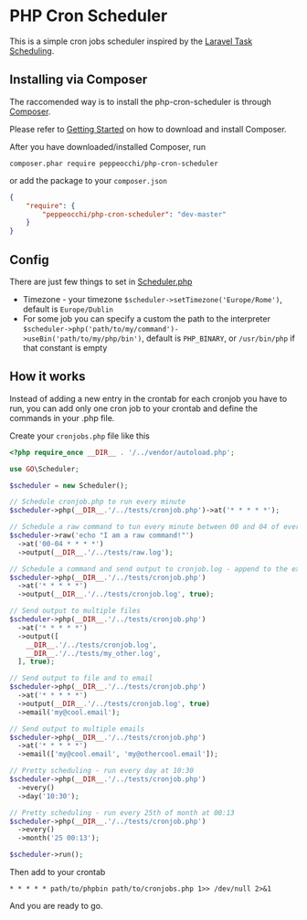 PHP Cron Scheduler
==

This is a simple cron jobs scheduler inspired by the [Laravel Task Scheduling](http://laravel.com/docs/5.1/scheduling).

## Installing via Composer
The raccomended way is to install the php-cron-scheduler is through [Composer](https://getcomposer.org/).

Please refer to [Getting Started](https://getcomposer.org/doc/00-intro.md) on how to download and install Composer.

After you have downloaded/installed Composer, run

`composer.phar require peppeocchi/php-cron-scheduler`

or add the package to your `composer.json`
```json
{
    "require": {
        "peppeocchi/php-cron-scheduler": "dev-master"
    }
}
```

## Config
There are just few things to set in [Scheduler.php](https://github.com/peppeocchi/php-cron-scheduler/blob/master/src/GO/Scheduler.php)
- Timezone - your timezone `$scheduler->setTimezone('Europe/Rome')`, default is `Europe/Dublin`
- For some job you can specify a custom the path to the interpreter
  `$scheduler->php('path/to/my/command')->useBin('path/to/my/php/bin')`, default is `PHP_BINARY`, or `/usr/bin/php` if that constant is empty

## How it works
Instead of adding a new entry in the crontab for each cronjob you have to run, you can add only one cron job to your crontab and define the commands in your .php file.

Create your `cronjobs.php` file like this
```php
<?php require_once __DIR__ . '/../vendor/autoload.php';

use GO\Scheduler;

$scheduler = new Scheduler();

// Schedule cronjob.php to run every minute
$scheduler->php(__DIR__.'/../tests/cronjob.php')->at('* * * * *');

// Schedule a raw command to tun every minute between 00 and 04 of every hour, send the output to raw.log
$scheduler->raw('echo "I am a raw command!"')
  ->at('00-04 * * * *')
  ->output(__DIR__.'/../tests/raw.log');

// Schedule a command and send output to cronjob.log - append to the existing file
$scheduler->php(__DIR__.'/../tests/cronjob.php')
  ->at('* * * * *')
  ->output(__DIR__.'/../tests/cronjob.log', true);

// Send output to multiple files
$scheduler->php(__DIR__.'/../tests/cronjob.php')
  ->at('* * * * *')
  ->output([
    __DIR__.'/../tests/cronjob.log',
    __DIR__.'/../tests/my_other.log',
  ], true);

// Send output to file and to email
$scheduler->php(__DIR__.'/../tests/cronjob.php')
  ->at('* * * * *')
  ->output(__DIR__.'/../tests/cronjob.log', true)
  ->email('my@cool.email');

// Send output to multiple emails
$scheduler->php(__DIR__.'/../tests/cronjob.php')
  ->at('* * * * *')
  ->email(['my@cool.email', 'my@othercool.email']);

// Pretty scheduling - run every day at 10:30
$scheduler->php(__DIR__.'/../tests/cronjob.php')
  ->every()
  ->day('10:30');

// Pretty scheduling - run every 25th of month at 00:13
$scheduler->php(__DIR__.'/../tests/cronjob.php')
  ->every()
  ->month('25 00:13');

$scheduler->run();
```

Then add to your crontab

````
* * * * * path/to/phpbin path/to/cronjobs.php 1>> /dev/null 2>&1
````

And you are ready to go.
